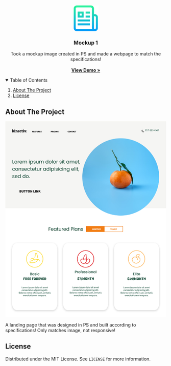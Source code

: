 <!-- PROJECT LOGO -->
<br />
<p align="center">
  <a href="https://github.com/jeiku/mockup-to-web1">
    <img src="readme-images/logo.png" alt="Logo" width="80" height="80">
  </a>

  <h3 align="center">Mockup 1</h3>

  <p align="center">
    Took a mockup image created in PS and made a webpage to match the specifications!
    <br />
    <br />
    <a href="https://jeiku.github.io/mockup-to-web1"><strong>View Demo »</strong></a>
  </p>
</p>

<!-- TABLE OF CONTENTS -->
<details open="open">
  <summary>Table of Contents</summary>
  <ol>
    <li>
      <a href="#about-the-project">About The Project</a>
    </li>
    <li><a href="#license">License</a></li>
  </ol>
</details>

<!-- ABOUT THE PROJECT -->

## About The Project

<img src="readme-images/project-screenshot.png" alt="Project Screenshot" width="700">
<br />

A landing page that was designed in PS and built according to specifications! Only matches image, not responsive!

<!-- LICENSE -->

## License

Distributed under the MIT License. See `LICENSE` for more information.
